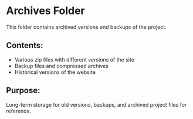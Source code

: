 # Archives Folder

This folder contains archived versions and backups of the project.

## Contents:
- Various zip files with different versions of the site
- Backup files and compressed archives
- Historical versions of the website

## Purpose:
Long-term storage for old versions, backups, and archived project files for reference.
